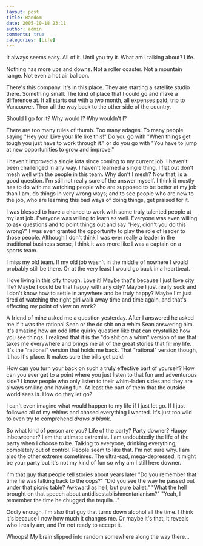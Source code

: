 ```yaml
---
layout: post
title: Random
date: 2005-10-18 23:11
author: admin
comments: true
categories: [Life]
---
```

It always seems easy.  All of it.  Until you try it.  What am I talking about?  Life.

Nothing has more ups and downs.  Not a roller coaster.  Not a mountain range.  Not even a hot air balloon.

There&apos;s this company.  It&apos;s in this place.  They are starting a satellite studio there.  Something small.  The kind of place that I could go and make a difference at.  It all starts out with a two month, all expenses paid, trip to Vancouver.  Then all the way back to the other side of the country.

Should I go for it?  Why would I?  Why wouldn&apos;t I?

There are too many rules of thumb.  Too many adages.  To many people saying "Hey you!  Live your life like this!"  Do you go with "When things get tough you just have to work through it." or do you go with "You have to jump at new opportunities to grow and improve."

I haven&apos;t improved a single iota since coming to my current job.  I haven&apos;t been challenged in any way.  I haven&apos;t learned a single thing.  I flat out don&apos;t mesh well with the people in this team.  Why don&apos;t I mesh?  Now that, is a good question.  I&apos;m still not really sure of the answer myself.  I think it mostly has to do with me watching people who are supposed to be better at my job than I am, do things in very wrong ways; and to see people who are new to the job, who are learning this bad ways of doing things, get praised for it.

I was blessed to have a chance to work with some truly talented people at my last job.  Everyone was willing to learn as well.  Everyone was even willing to ask questions and to point things out and say "Hey, didn&apos;t you do this wrong?"  I was even granted the opportunity to play the role of leader to those people.  Although I don&apos;t think I was ever really a leader in the traditional business sense, I think it was more like I was a captain on a sports team.

I miss my old team.  If my old job wasn&apos;t in the middle of nowhere I would probably still be there.  Or at the very least I would go back in a heartbeat.

I love living in this city though.  Love it!  Maybe that&apos;s because I just love city life?  Maybe I could be that happy with any city?  Maybe I just really suck and I don&apos;t know how to settle in anywhere and be truly happy?  Maybe I&apos;m just tired of watching the right girl walk away time and time again, and that&apos;s effecting my point of view on work?

A friend of mine asked me a question yesterday.  After I answered he asked me if it was the rational Sean or the do shit on a whim Sean answering him.  It&apos;s amazing how an odd little quirky question like that can crystallize how you see things.  I realized that it is the "do shit on a whim" version of me that takes me everywhere and brings me all of the great stories that fill my life.  It&apos;s the "rational" version that holds me back.  That "rational" version though, it has it&apos;s place.  It makes sure the bills get paid.

How can you turn your back on such a truly effective part of yourself?  How can you ever get to a point where you just listen to that fun and adventurous side?  I know people who only listen to their whim-laden sides and they are always smiling and having fun.  At least the part of them that the outside world sees is.  How do they let go?

I can&apos;t even imagine what would happen to my life if I just let go.  If I just followed all of my whims and chased everything I wanted.  It&apos;s just too wild to even try to comprehend *draws a blank*.

So what kind of person are you?  Life of the party?  Party downer?  Happy inbetweener?  I am the ultimate extremist.  I am undoubtedly the life of the party when I choose to be.  Talking to everyone, drinking everything, completely out of control.  People seem to like that.  I&apos;m not sure why.  I am also the other extreme sometimes.  The ultra-sad, mega-depressed, it might be your party but it&apos;s not my kind of fun so why am I still here downer.

I&apos;m that guy that people tell stories about years later "Do you remember that time he was talking back to the cops?"  "Did you see the way he passed out under that picnic table?  Awkward as hell, but pure ballet."  "What the hell brought on that speech about antidisestablishmentarianism?"  "Yeah, I remember the time he chugged the tequila..."

Oddly enough, I&apos;m also that guy that turns down alcohol all the time.  I think it&apos;s because I now how much it changes me.  Or maybe it&apos;s that, it reveals who I really am, and I&apos;m not ready to accept it.

Whoops!  My brain slipped into random somewhere along the way there...
